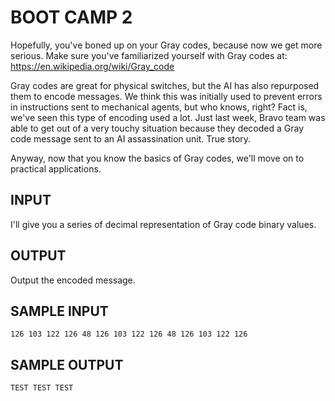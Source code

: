 <!-- RATING: MEDIUM -->
<!-- NAME:  BOOT CAMP 2 -->
<!-- GENERATOR: generate.pl -->
# BOOT CAMP 2

Hopefully, you've boned up on your Gray codes, because now we get more serious. Make sure you've familiarized yourself with Gray codes at: 
<a href="https://en.wikipedia.org/wiki/Gray_code" target="_blank">https://en.wikipedia.org/wiki/Gray_code</a>

Gray codes are great for physical switches, but the AI has also repurposed them to encode messages. We think this was initially used to prevent errors in instructions sent to mechanical agents, but who knows, right? Fact is, we've seen this type of encoding used a lot. Just last week, Bravo team was able to get out of a very touchy situation because they decoded a Gray code message sent to an AI assassination unit. True story.

Anyway, now that you know the basics of Gray codes, we'll move on to practical applications.

## INPUT
I'll give you a series of decimal representation of Gray code binary values.

## OUTPUT
Output the encoded message.

## SAMPLE INPUT
	126 103 122 126 48 126 103 122 126 48 126 103 122 126

## SAMPLE OUTPUT
	TEST TEST TEST
